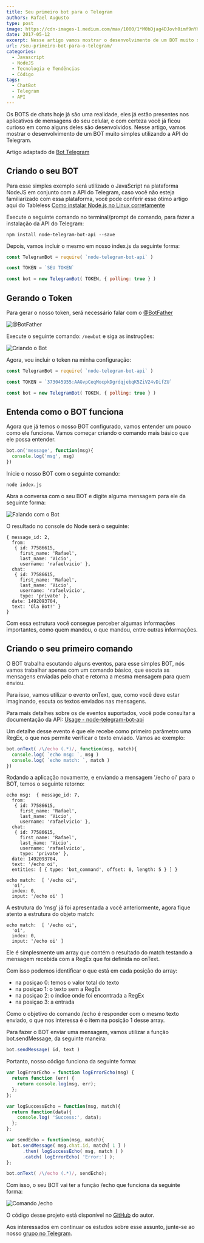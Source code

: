 ```yaml
---
title: Seu primeiro bot para o Telegram
authors: Rafael Augusto
type: post
image: https://cdn-images-1.medium.com/max/1000/1*M0bDjag4DJovh0imf9nYKQ.png
date: 2017-05-12
excerpt: Nesse artigo vamos mostrar o desenvolvimento de um BOT muito simples utilizando a API do Telegram.
url: /seu-primeiro-bot-para-o-telegram/
categories:
  - Javascript
  - NodeJS
  - Tecnologia e Tendências
  - Código
tags:
  - ChatBot
  - Telegram
  - API
---
```


Os BOTS de chats hoje já são uma realidade, eles já estão presentes nos aplicativos de mensagens do seu celular, e com certeza você já ficou curioso em como alguns deles são desenvolvidos. Nesse artigo, vamos mostrar o desenvolvimento de um BOT muito simples utilizando a API do Telegram.

Artigo adaptado de [Bot Telegram](https://github.com/suissa/bot-telegram)

## Criando o seu BOT

Para esse simples exemplo será utilizado o JavaScript na plataforma NodeJS em conjunto com a API do Telegram, caso você não esteja familiarizado com essa plataforma, você pode conferir esse ótimo artigo aqui do Tableless [Como instalar Node.js no Linux corretamente](https://tableless.com.br/como-instalar-node-js-no-linux-corretamente-ubuntu-debian-elementary-os/)

Execute o seguinte comando no terminal/prompt de comando, para fazer a instalação da API do Telegram:

```
npm install node-telegram-bot-api --save
```

Depois, vamos incluir o mesmo em nosso index.js da seguinte forma:

```js
const TelegramBot = require( `node-telegram-bot-api` )

const TOKEN = `SEU TOKEN`

const bot = new TelegramBot( TOKEN, { polling: true } )
```

## Gerando o Token

Para gerar o nosso token, será necessário falar com o [@BotFather](https://telegram.me/botfather)

![@BotFather](http://i.imgur.com/3dvVOwT.png)

Execute o seguinte comando: `/newbot` e siga as instruções:

![Criando o Bot](http://i.imgur.com/q5GsuRY.png)

Agora, vou incluir o token na minha configuração:

```js
const TelegramBot = require( `node-telegram-bot-api` )

const TOKEN = `373045955:AAGvpCeqMocpkDgrdqjebqK5ZiV24vDifZU`

const bot = new TelegramBot( TOKEN, { polling: true } )
```
## Entenda como o BOT funciona

Agora que já temos o nosso BOT configurado, vamos entender um pouco como ele funciona. Vamos começar criando o comando mais básico que ele possa entender.

```js
bot.on('message', function(msg){
  console.log('msg', msg)
})
```

Inicie o nosso BOT com o seguinte comando:

```
node index.js
```

Abra a conversa com o seu BOT e digite alguma mensagem para ele da seguinte forma:

![Falando com o Bot](http://i.imgur.com/nocVBto.png)

O resultado no console do Node será o seguinte:

```
{ message_id: 2,
  from:
   { id: 77586615,
     first_name: 'Rafael',
     last_name: 'Vicio',
     username: 'rafaelvicio' },
  chat:
   { id: 77586615,
     first_name: 'Rafael',
     last_name: 'Vicio',
     username: 'rafaelvicio',
     type: 'private' },
  date: 1492093704,
  text: 'Ola Bot!' }
}
```

Com essa estrutura você consegue perceber algumas informações importantes, como quem mandou, o que mandou, entre outras informações.

## Criando o seu primeiro comando

O BOT trabalha escutando alguns eventos, para esse simples BOT, nós vamos trabalhar apenas com um comando básico, que escuta as mensagens enviadas pelo chat e retorna a mesma mensagem para quem enviou.

Para isso, vamos utilizar o evento onText, que, como você deve estar imaginando, escuta os textos enviados nas mensagens.

Para mais detalhes sobre os de eventos suportados, você pode consultar a documentação da API: [Usage - node-telegram-bot-api](https://github.com/yagop/node-telegram-bot-api/blob/master/doc/usage.md)

Um detalhe desse evento é que ele recebe como primeiro parâmetro uma RegEx, o que nos permite verificar o texto enviado. Vamos ao exemplo:

```js
bot.onText( /\/echo (.*)/, function(msg, match){
  console.log( `echo msg: `, msg )
  console.log( `echo match: `, match )
})
```

Rodando a aplicação novamente, e enviando a mensagem '/echo oi' para o BOT, temos o seguinte retorno:

```
echo msg:  { message_id: 7,
  from:
   { id: 77586615,
     first_name: 'Rafael',
     last_name: 'Vicio',
     username: 'rafaelvicio' },
  chat:
   { id: 77586615,
     first_name: 'Rafael',
     last_name: 'Vicio',
     username: 'rafaelvicio',
     type: 'private' },
  date: 1492093704,
  text: '/echo oi',
  entities: [ { type: 'bot_command', offset: 0, length: 5 } ] }

echo match:  [ '/echo oi',
  'oi',
  index: 0,
  input: '/echo oi' ]
```

A estrutura do 'msg' já foi apresentada a você anteriormente, agora fique atento a estrutura do objeto match:

```
echo match:  [ '/echo oi',
  'oi',
  index: 0,
  input: '/echo oi' ]
```

Ele é simplesmente um array que contém o resultado do match testando a mensagem recebida com a RegEx que foi definida no onText.

Com isso podemos identificar o que está em cada posição do array:

* na posiçao 0: temos o valor total do texto
* na posiçao 1: o texto sem a RegEx
* na posiçao 2: o índice onde foi encontrada a RegEx
* na posiçao 3: a entrada

Como o objetivo do comando /echo é responder com o mesmo texto enviado, o que nos interessa é o item na posição 1 desse array.

Para fazer o BOT enviar uma mensagem, vamos utilizar a função bot.sendMessage, da seguinte maneira:

```js
bot.sendMessage( id, text )
```

Portanto, nosso código funciona da seguinte forma:

```js
var logErrorEcho = function logErrorEcho(msg) {
  return function (err) {
    return console.log(msg, err);
  };
};

var logSuccessEcho = function(msg, match){
  return function(data){
    console.log( 'Success:', data);
  };
};

var sendEcho = function(msg, match){
  bot.sendMessage( msg.chat.id, match[ 1 ] )
      .then( logSuccessEcho( msg, match ) )
      .catch( logErrorEcho( 'Error:') );
};

bot.onText( /\/echo (.*)/, sendEcho);
```
Com isso, o seu BOT vai ter a função /echo que funciona da seguinte forma:

![Comando /echo](http://i.imgur.com/nocVBto.png)

O código desse projeto está disponível no [GitHub](https://github.com/rafaelvicio/primeiro-bot) do autor.

Aos interessados em continuar os estudos sobre esse assunto, junte-se ao nosso [grupo no Telegram](https://t.me/brbotdevs).